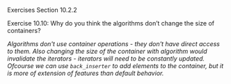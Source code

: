 Exercises Section 10.2.2

Exercise 10.10: Why do you think the algorithms don’t change the size of containers?

_Algorithms don't use container operations - they don't have direct access to them. Also changing the size of the container with algorithm would invalidate the iterators - iterators will need to be constantly updated. Ofcourse we can use `back_inserter` to add elements to the container, but it is more of extension of features than default behavior._